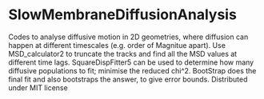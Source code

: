 # SlowMembraneDiffusionAnalysis
Codes to analyse diffusive motion in 2D geometries, where diffusion can happen at different timescales (e.g. order of Magnitue apart).
Use MSD_calculator2 to truncate the tracks and find all the MSD values at different time lags.
SquareDispFitter5 can be used to determine how many diffusive populations to fit; minimise the reduced chi^2.
BootStrap does the final fit and also bootstraps the answer, to give error bounds.
Distributed under MIT license
